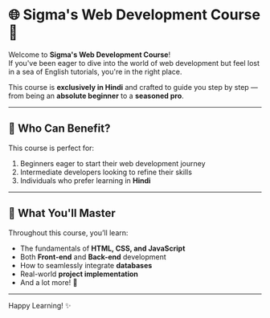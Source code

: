 # 🌐 Sigma's Web Development Course 🚀

Welcome to **Sigma's Web Development Course**!  
If you've been eager to dive into the world of web development but feel lost in a sea of English tutorials, you're in the right place.  

This course is **exclusively in Hindi** and crafted to guide you step by step — from being an **absolute beginner** to a **seasoned pro**.  

---

## 📌 Who Can Benefit?
This course is perfect for:
1. Beginners eager to start their web development journey  
2. Intermediate developers looking to refine their skills  
3. Individuals who prefer learning in **Hindi**  

---

## 🎯 What You'll Master
Throughout this course, you’ll learn:
- The fundamentals of **HTML, CSS, and JavaScript**  
- Both **Front-end** and **Back-end** development  
- How to seamlessly integrate **databases**  
- Real-world **project implementation**  
- And a lot more! 🚀  

---

Happy Learning! ✨  
